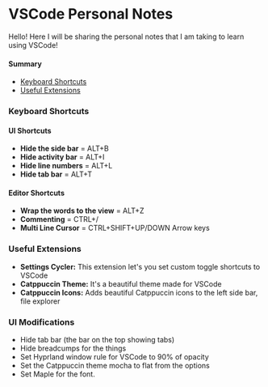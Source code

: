 # VSCode Personal Notes

Hello! Here I will be sharing the personal notes that I am taking to learn using VSCode!

#### Summary

- [Keyboard Shortcuts](https://github.com/astonish-g/Personal-Notes/blob/main/vscode.md#shortcuts)
- [Useful Extensions](https://github.com/astonish-g/Personal-Notes/blob/main/vscode.md#useful-extensions)

### Keyboard Shortcuts

#### UI Shortcuts

- **Hide the side bar** = ALT+B
- **Hide activity bar** = ALT+I
- **Hide line numbers** = ALT+L
- **Hide tab bar** = ALT+T

#### Editor Shortcuts

- **Wrap the words to the view** = ALT+Z
- **Commenting** = CTRL+/
- **Multi Line Cursor** = CTRL+SHIFT+UP/DOWN Arrow keys

### Useful Extensions

- **Settings Cycler:** This extension let's you set custom toggle shortcuts to VSCode
- **Catppuccin Theme:** It's a beautiful theme made for VSCode
- **Catppuccin Icons:** Adds beautiful Catppuccin icons to the left side bar, file explorer

### UI Modifications

- Hide tab bar (the bar on the top showing tabs)
- Hide breadcumps for the things
- Set Hyprland window rule for VSCode to 90% of opacity
- Set the Catppuccin theme mocha to flat from the options
- Set Maple for the font.
